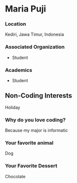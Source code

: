 # Maria Puji

### Location
Kediri, Jawa Timur, Indonesia

### Associated Organization
- Student

### Academics
- Student

## Non-Coding Interests
Holiday

### Why do you love coding?
Because my major is informatic

### Your favorite animal
Dog

### Your Favorite Dessert
Chocolate